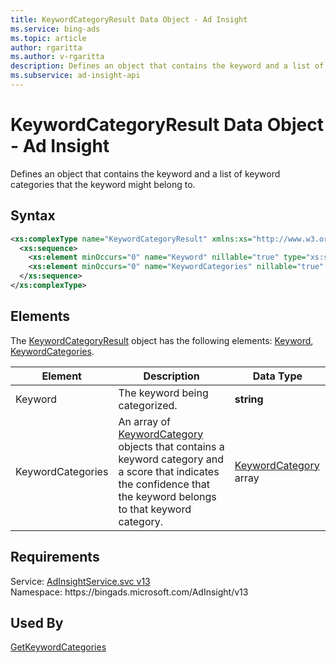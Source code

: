 ```yaml
---
title: KeywordCategoryResult Data Object - Ad Insight
ms.service: bing-ads
ms.topic: article
author: rgaritta
ms.author: v-rgaritta
description: Defines an object that contains the keyword and a list of keyword categories that the keyword might belong to.
ms.subservice: ad-insight-api
---
```

# KeywordCategoryResult Data Object - Ad Insight
Defines an object that contains the keyword and a list of keyword categories that the keyword might belong to.

## Syntax
```xml
<xs:complexType name="KeywordCategoryResult" xmlns:xs="http://www.w3.org/2001/XMLSchema">
  <xs:sequence>
    <xs:element minOccurs="0" name="Keyword" nillable="true" type="xs:string" />
    <xs:element minOccurs="0" name="KeywordCategories" nillable="true" type="tns:ArrayOfKeywordCategory" />
  </xs:sequence>
</xs:complexType>
```

## <a name="elements"></a>Elements

The [KeywordCategoryResult](keywordcategoryresult.md) object has the following elements: [Keyword](#keyword), [KeywordCategories](#keywordcategories).

|Element|Description|Data Type|
|-----------|---------------|-------------|
|<a name="keyword"></a>Keyword|The keyword being categorized.|**string**|
|<a name="keywordcategories"></a>KeywordCategories|An array of [KeywordCategory](keywordcategory.md) objects that contains a keyword category and a score that indicates the confidence that the keyword belongs to that keyword category.|[KeywordCategory](keywordcategory.md) array|

## Requirements
Service: [AdInsightService.svc v13](https://adinsight.api.bingads.microsoft.com/Api/Advertiser/AdInsight/v13/AdInsightService.svc)  
Namespace: https\://bingads.microsoft.com/AdInsight/v13  

## Used By
[GetKeywordCategories](getkeywordcategories.md)  

